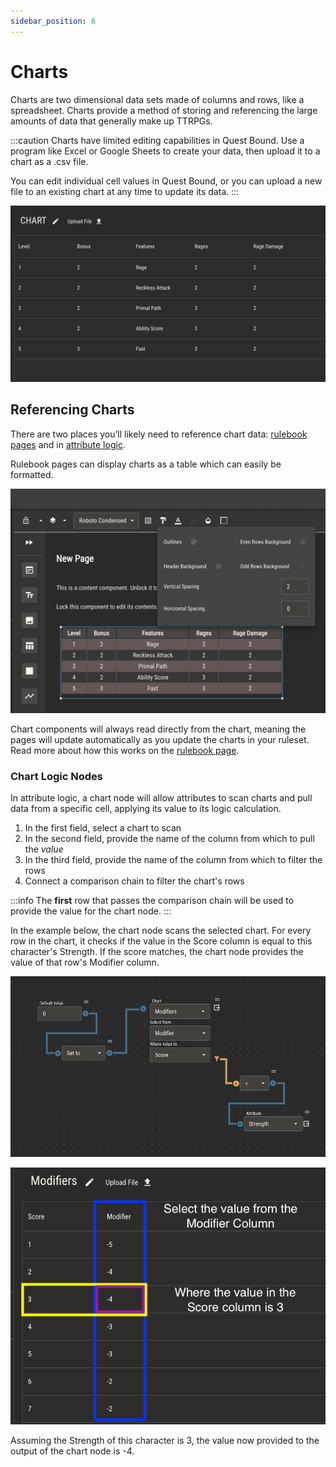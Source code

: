 ```yaml
---
sidebar_position: 6
---
```


# Charts

Charts are two dimensional data sets made of columns and rows, like a spreadsheet. Charts provide a method of storing and referencing the large amounts of data that generally make up TTRPGs.

:::caution
Charts have limited editing capabilities in Quest Bound. Use a program like Excel or Google Sheets to create your data, then upload it to a chart as a .csv file.

You can edit individual cell values in Quest Bound, or you can upload a new file to an existing chart at any time to update its data.
:::

![img](./attributes/img/chart-2.png)

## Referencing Charts

There are two places you’ll likely need to reference chart data: [rulebook pages](./rulebook.md) and in [attribute logic](./logic/logic.md).

Rulebook pages can display charts as a table which can easily be formatted.

![img](./img/rulebook-chart.png)

Chart components will always read directly from the chart, meaning the pages will update automatically as you update the charts in your ruleset. Read more about how this works on the [rulebook page](./rulebook.md).

### Chart Logic Nodes

In attribute logic, a chart node will allow attributes to scan charts and pull data from a specific cell, applying its value to its logic calculation.

1. In the first field, select a chart to scan
2. In the second field, provide the name of the column from which to pull the _value_
3. In the third field, provide the name of the column from which to filter the rows
4. Connect a comparison chain to filter the chart's rows

:::info
The **first** row that passes the comparison chain will be used to provide the value for the chart node.
:::

In the example below, the chart node scans the selected chart. For every row in the chart, it checks if the value in the Score column is equal to this character's Strength.
If the score matches, the chart node provides the value of that row's Modifier column.

![img](./attributes/img/chart-1.png)

![img](./attributes/img/chart-3.png)

Assuming the Strength of this character is 3, the value now provided to the output of the chart node is -4.
